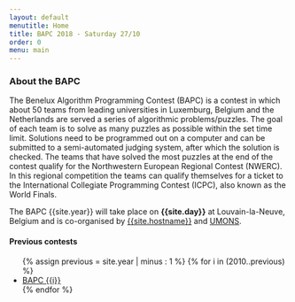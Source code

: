 ```yaml
---
layout: default
menutitle: Home
title: BAPC 2018 - Saturday 27/10
order: 0
menu: main
---
```


### About the BAPC 

The Benelux Algorithm Programming Contest (BAPC) is a contest in which about 50 teams from leading universities in Luxemburg, 
Belgium and the Netherlands are served a series of algorithmic problems/puzzles. The goal of each team is to solve as many 
puzzles as possible within the set time limit. Solutions need to be programmed out on a computer and can be submitted to a 
semi-automated judging system, after which the solution is checked. The teams that have solved the most puzzles at the end 
of the contest qualify for the Northwestern European Regional Contest (NWERC). In this regional competition the teams can 
qualify themselves for a ticket to the International Collegiate Programming Contest (ICPC), also known as the World Finals.

The BAPC {{site.year}} will take place on <b>{{site.day}}</b> at Louvain-la-Neuve, Belgium and is co-organised by <a href='{{hostlink}}' target="_blank">{{site.hostname}}</a>
and <a href='https://web.umons.ac.be/en/' target="_blank">UMONS</a>.

#### Previous contests

<ul id="previousContests">
    {% assign previous = site.year | minus : 1 %}
    {% for i in (2010..previous) %}
        <li><a href="http://{{i}}.bapc.eu/" target="_blank">BAPC {{i}}</a></li>
    {% endfor %}
</ul>
